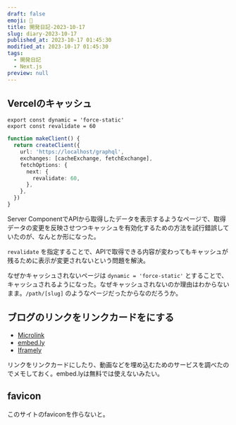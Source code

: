 ```yaml
---
draft: false
emoji: 🌻
title: 開発日記-2023-10-17
slug: diary-2023-10-17
published_at: 2023-10-17 01:45:30
modified_at: 2023-10-17 01:45:30
tags:
  - 開発日記
  - Next.js
preview: null
---
```


## Vercelのキャッシュ

```typescript:page.tsx
export const dynamic = 'force-static'
export const revalidate = 60
```

```typescript
function makeClient() {
  return createClient({
    url: 'https://localhost/graphql',
    exchanges: [cacheExchange, fetchExchange],
    fetchOptions: {
      next: {
        revalidate: 60,
      },
    },
  })
}
```

Server ComponentでAPIから取得したデータを表示するようなページで、取得データの変更を反映させつつキャッシュを有効化するための方法を試行錯誤していたのが、なんとか形になった。

`revalidate` を指定することで、APIで取得できる内容が変わってもキャッシュが残るために表示が変更されないという問題を解決。

なぜかキャッシュされないページは `dynamic = 'force-static'` とすることで、キャッシュされるようになった。なぜキャッシュされないのか理由はわからないまま。`/path/[slug]` のようなページだったからなのだろうか。

## ブログのリンクをリンクカードをにする

- [Microlink](https://microlink.io/)
- [embed.ly](https://embed.ly/)
- [Iframely](https://iframely.com/)

リンクをリンクカードにしたり、動画などを埋め込むためのサービスを調べたのでメモしておく。embed.lyは無料では使えないみたい。

## favicon

このサイトのfaviconを作らないと。
